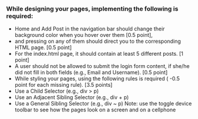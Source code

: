### While designing your pages, implementing the following is required:
- Home and Add Post in the navigation bar should change their background color
when you hover over them [0.5 point], 
- and pressing on any of them should direct you to the corresponding HTML page. [0.5 point]
- For the index.html page, it should contain at least 5 different posts. [1 point]
- A user should not be allowed to submit the login form content, if she/he did not fill in both fields (e.g., Email and Username). [0.5 point]
- While styling your pages, using the following rules is required ( -0.5 point for each missing rule). [3.5 points]
- Use a Child Selector (e.g., div > p)
- Use an Adjacent Sibling Selector (e.g., div + p)
- Use a General Sibling Selector (e.g., div ~ p)
Note: use the toggle device toolbar to see how the pages look on a screen and on a cellphone
